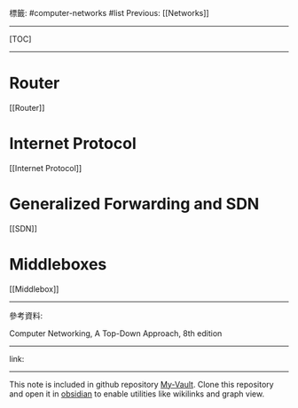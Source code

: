 標籤: #computer-networks #list 
Previous: [[Networks]]

---

[TOC]

---

# Router

[[Router]]

# Internet Protocol

[[Internet Protocol]]

# Generalized Forwarding and SDN

[[SDN]]

# Middleboxes

[[Middlebox]]

---

參考資料:

Computer Networking, A Top-Down Approach, 8th edition

---

link:


---

This note is included in github repository [My-Vault](https://github.com/LittleD3092/My-Vault.git). Clone this repository and open it in [obsidian](https://obsidian.md/) to enable utilities like wikilinks and graph view.